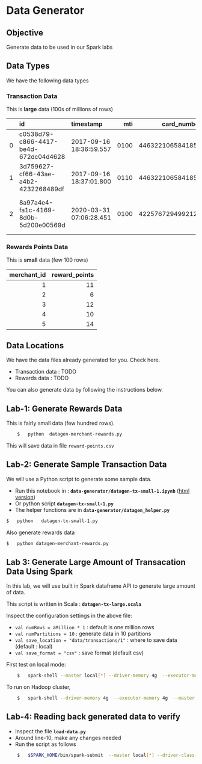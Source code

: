 <link rel='stylesheet' href='../assets/css/main.css'/>

# Data Generator

## Objective

Generate data to be used in our Spark labs

## Data Types

We have the following data types

### Transaction Data

This is **large** data (100s of millions of rows)

|    | id                                   | timestamp               |   mti |      card_number |   amount_customer |   merchant_type |   merchant_id | merchant_address                                           | ref_id                               |   amount_merchant |   response_code |
|---:|:-------------------------------------|:------------------------|------:|-----------------:|------------------:|----------------:|--------------:|:-----------------------------------------------------------|:-------------------------------------|------------------:|----------------:|
|  0 | c0538d79-c866-4417-be4d-672dc04d4628 | 2017-09-16 18:36:59.557 |  0100 | 4463221065841858 |              6.65 |            1760 |             0 | Awesome Bakery, 136 Hillview St, San Jose, WA, USA         |                                      |            nan    |             nan |
|  1 | 3d759627-cf66-43ae-a4b2-4232268489df | 2017-09-16 18:37:01.800 |  0110 | 4463221065841858 |              6.65 |            1760 |             0 | Awesome Bakery, 136 Hillview St, San Jose, WA, USA         | c0538d79-c866-4417-be4d-672dc04d4628 |              6.45 |              33 |
|  2 | 8a97a4e4-fa1c-4169-8d0b-5d200e00569d | 2020-03-31 07:06:28.451 |  0100 | 4225767294992126 |             77.98 |            3567 |             0 | Four Seasons Hardware, 330 Market St, Burlingame, NV, USA  |                                      |            nan    |             nan |

### Rewards Points Data

This is **small** data (few 100 rows)

|   merchant_id |   reward_points |
|--------------:|----------------:|
|             1 |              11 |
|             2 |               6 |
|             3 |              12 |
|             4 |              10 |
|             5 |              14 |

## Data Locations

We have the data files already generated for you.  Check here.

* Transaction data : TODO
* Rewards data : TODO

You can also generate data by following the instructions below.

## Lab-1: Generate Rewards Data

This is fairly small data (few hundred rows).  

```bash
    $   python  datagen-merchant-rewards.py
```

This will save data in file `reward-points.csv`

## Lab-2: Generate Sample Transaction Data

We will use a Python script to generate some sample data.

- Run this notebook in : **`data-generator/datagen-tx-small-1.ipynb`**  ([html version](datagen-tx-small-1.html))
- Or python script **`datagen-tx-small-1.py`**
- The helper functions are in  **`data-generator/datagen_helper.py`**

```bash
$   python   datagen-tx-small-1.py
```

Also generate rewards data

```bash
$   python datagen-merchant-rewards.py
```

## Lab 3: Generate Large Amount of Transacation Data Using Spark

In this lab, we will use built in Spark dataframe API to generate large amount of data.

This script is written in Scala : **`datagen-tx-large.scala`**

Inspect the configuration settings in the above file:

* `val numRows = aMillion * 1`  : default is one million rows
* `val numPartitions = 10`  : generate data in 10 partitions
* `val save_location = "data/transactions/1"` : where to save data (default : local)
* `val save_format = "csv"` : save format (default csv)

First test on local mode:

```bash
    $   spark-shell --master local[*] --driver-memory 4g  --executor-memory 4g  -i datagen-tx-large.scala
```

To run on Hadoop cluster,

```bash
    $   spark-shell --driver-memory 4g  --executor-memory 4g  --master yarn -i datagen-tx-large.scala
```

## Lab-4: Reading back generated data to verify

* Inspect the file **`load-data.py`**
* Around line-10, make any changes needed
* Run the script as follows

```bash
    $   $SPARK_HOME/bin/spark-submit  --master local[*] --driver-class-path ../logging/  load-data.py
```